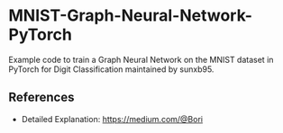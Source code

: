 # MNIST-Graph-Neural-Network-PyTorch

Example code to train a Graph Neural Network on the MNIST dataset in PyTorch for Digit Classification maintained by sunxb95.

## References

- Detailed Explanation: https://medium.com/@Bori